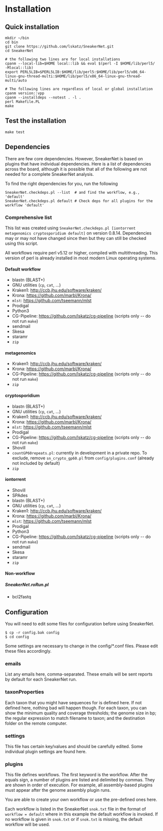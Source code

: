 # Installation

## Quick installation

    mkdir ~/bin
    cd bin
    git clone https://github.com/lskatz/SneakerNet.git
    cd SneakerNet
    
    # the following two lines are for local installations
    cpanm --local-lib=$HOME local::lib && eval $(perl -I $HOME/lib/perl5/ -Mlocal::lib)
    export PERL5LIB=$PERL5LIB:$HOME/lib/perl5:$HOME/lib/perl5/x86_64-linux-gnu-thread-multi:$HOME/lib/perl5/x86_64-linux-gnu-thread-multi/auto
    
    # The following lines are regardless of local or global installation
    cpanm version::vpp
    cpanm --installdeps --notest . -l .
    perl Makefile.PL
    make

## Test the installation

    make test

## Dependencies

There are few core dependencies. However, SneakerNet is
based on plugins that have individual dependencies.
Here is a list of dependencies across the board, although
it is possible that all of the following are not needed
for a complete SneakerNet analysis.

To find the right dependencies for you, run the following

    SneakerNet.checkdeps.pl --list  # and find the workflow, e.g., 'default'
    SneakerNet.checkdeps.pl default # Check deps for all plugins for the workflow 'default'

### Comprehensive list

This list was created using `SneakerNet.checkdeps.pl [iontorrent metagenomics cryptosporidium default]`
on version 0.8.14.
Dependencies may or may not have changed since then but they can still be checked using this script.

All workflows require perl v5.12 or higher, compiled with multithreading.
This version of perl is already installed in most modern Linux operating systems.

#### Default workflow

* blastn (BLAST+)
* GNU utilities (`cp`, `cat`, ...)
* Kraken1: http://ccb.jhu.edu/software/kraken/
* Krona: https://github.com/marbl/Krona/
* `mlst`: https://github.com/tseemann/mlst
* Prodigal
* Python3
* CG-Pipeline: https://github.com/lskatz/cg-pipeline (scripts only -- do not run `make`)
* sendmail
* Skesa
* staramr
* `zip`

#### metagenomics

* Kraken1: http://ccb.jhu.edu/software/kraken/
* Krona: https://github.com/marbl/Krona/
* CG-Pipeline: https://github.com/lskatz/cg-pipeline (scripts only -- do not run `make`)
* `zip`

#### cryptosporidium

* blastn (BLAST+)
* GNU utilities (`cp`, `cat`, ...)
* Kraken1: http://ccb.jhu.edu/software/kraken/
* Krona: https://github.com/marbl/Krona/
* `mlst`: https://github.com/tseemann/mlst
* Prodigal
* CG-Pipeline: https://github.com/lskatz/cg-pipeline (scripts only -- do not run `make`)
* Shovill
* `countGP60repeats.pl`: currently in development in a private repo. To exclude, remove `sn_crypto_gp60.pl` from `config/plugins.conf` (already not included by default)
* `zip`

#### iontorrent

* Shovill
* SPAdes
* blastn (BLAST+)
* GNU utilities (`cp`, `cat`, ...)
* Kraken1: http://ccb.jhu.edu/software/kraken/
* Krona: https://github.com/marbl/Krona/
* `mlst`: https://github.com/tseemann/mlst
* Prodigal
* Python3
* CG-Pipeline: https://github.com/lskatz/cg-pipeline (scripts only -- do not run `make`)
* sendmail
* Skesa
* staramr
* `zip`

#### Non-workflow

##### SneakerNet.roRun.pl

* bcl2fastq

## Configuration

You will need to edit some files for configuration before using SneakerNet.

    $ cp -r config.bak config
    $ cd config

Some settings are necessary to change in the config/\*.conf files.
Please edit these files accordingly.

### emails

List any emails here, comma-separated. These emails will be sent reports by default for each
SneakerNet run.

### taxonProperties

Each taxon that you might have sequences for is defined here. If not defined here, nothing bad
will happen though.  For each taxon, you can show the minimum quality and coverage thresholds;
the genome size in bp; the regular expression to match filename to taxon; and the destination
folder on the remote computer.

### settings

This file has certain key/values and should be carefully edited.
Some individual plugin settings are found here.

### plugins

This file defines workflows.
The first keyword is the workflow. After the equals sign,
a number of plugins are listed and delimited by commas.
They are shown in order of execution. For example, all
assembly-based plugins must appear after the genome
assembly plugin runs.

You are able to create your own workflow or use the 
pre-defined ones here.

Each workflow is listed in the SneakerNet `snok.txt` file
in the format of `workflow = default` where in this example
the default workflow is invoked. If no workflow is given
in `snok.txt` or if `snok.txt` is missing, the default
workflow will be used.

